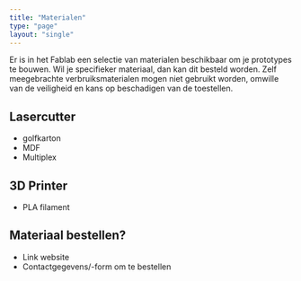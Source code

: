 ```yaml
---
title: "Materialen"
type: "page"
layout: "single"
---
```


Er is in het Fablab een selectie van materialen beschikbaar om je prototypes te bouwen. Wil je specifieker materiaal, dan kan dit besteld worden. Zelf meegebrachte verbruiksmaterialen mogen niet gebruikt worden, omwille van de veiligheid en kans op beschadigen van de toestellen.

## Lasercutter
* golfkarton
* MDF
* Multiplex

## 3D Printer
* PLA filament

## Materiaal bestellen?
* Link website
* Contactgegevens/-form om te bestellen